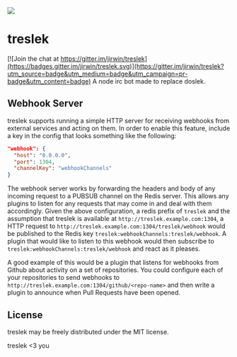 <a href="https://travis-ci.org/jirwin/treslek"><img src="https://travis-ci.org/jirwin/treslek.png" /></a>
# treslek

[![Join the chat at https://gitter.im/jirwin/treslek](https://badges.gitter.im/jirwin/treslek.svg)](https://gitter.im/jirwin/treslek?utm_source=badge&utm_medium=badge&utm_campaign=pr-badge&utm_content=badge)
A node irc bot made to replace doslek.

## Webhook Server
treslek supports running a simple HTTP server for receiving webhooks
from external services and acting on them. In order to enable this
feature, include a key in the config that looks something like the
following:
```json
"webhook": {
  "host": "0.0.0.0",
  "port": 1304,
  "channelKey": "webhookChannels"
}
```

The webhook server works by forwarding the headers and body of any
incoming request to a PUBSUB channel on the Redis server. This allows
any plugins to listen for any requests that may come in and deal with
them accordingly. Given the above configuration, a redis prefix of
`treslek` and the assumption that treslek is available at
`http://treslek.example.com:1304`, a HTTP request to `http://treslek.example.com:1304/treslek/webhook`
would be published to the Redis key `treslek:webhookChannels:treslek/webhook`.
A plugin that would like to listen to this webhook would then subscribe
to `treslek:webhookChannels:treslek/webhook` and react as it pleases.

A good example of this would be a plugin that listens for webhooks from
Github about activity on a set of repositories. You could configure each
of your repositories to send webhooks to
`http://treslek.example.com:1304/github/<repo-name>` and then write a
plugin to announce when Pull Requests have been opened.


## License
treslek may be freely distributed under the MIT license.

treslek <3 you
